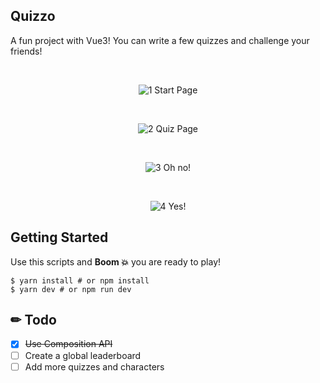 ## Quizzo
A fun project with Vue3! You can write a few quizzes and challenge your friends!  

<br />

  
<div align="center">
  
  
![1](https://user-images.githubusercontent.com/59373143/169984333-ea90d3be-4df6-49dd-a47b-c6fa420e52dc.png)
Start Page

<br />
  
![2](https://user-images.githubusercontent.com/59373143/169984402-f6f6b916-f5b5-49a0-8c1c-3e428d2e2943.png)
Quiz Page

<br />
  
![3](https://user-images.githubusercontent.com/59373143/169984410-308be66c-276e-446e-bf8d-f93207cd41c7.png)
Oh no!

<br />

![4](https://user-images.githubusercontent.com/59373143/169984414-99522e31-c0e0-4472-be01-5e5da3905f89.png)
Yes!
  
</div>

## Getting Started
Use this scripts and **Boom 💥** you are ready to play!

```shell
$ yarn install # or npm install
$ yarn dev # or npm run dev
```

## ✏ Todo

- [X] ~~Use Composition API~~
- [ ] Create a global leaderboard
- [ ] Add more quizzes and characters 
